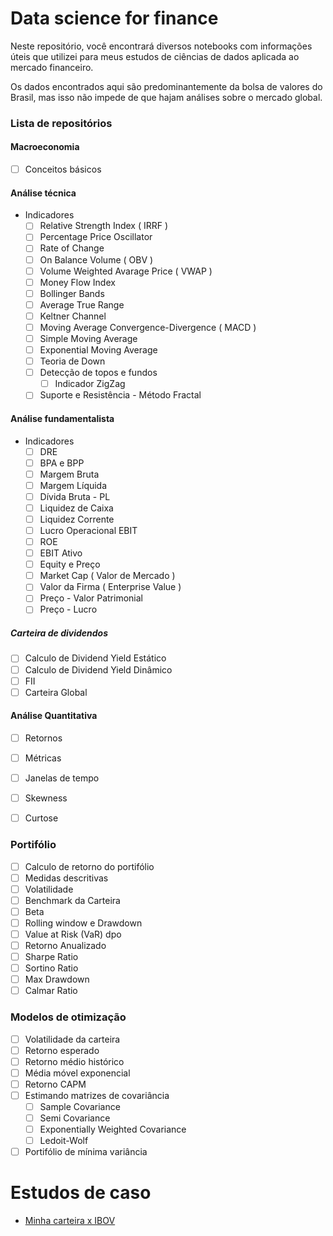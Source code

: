 # Data science for finance

Neste repositório, você encontrará diversos notebooks com informações úteis que utilizei para meus estudos de ciências de dados aplicada ao mercado financeiro. 

Os dados encontrados aqui são predominantemente da bolsa de valores do Brasil, mas isso não impede de que hajam análises sobre o mercado global.

### Lista de repositórios

#### Macroeconomia
- [ ] Conceitos básicos
  
#### Análise técnica
- Indicadores
  - [ ] Relative Strength Index ( IRRF )
  - [ ] Percentage Price Oscillator
  - [ ] Rate of Change
  - [ ] On Balance Volume ( OBV )
  - [ ] Volume Weighted Avarage Price ( VWAP )
  - [ ] Money Flow Index
  - [ ] Bollinger Bands
  - [ ] Average True Range
  - [ ] Keltner Channel
  - [ ] Moving Average Convergence-Divergence ( MACD )
  - [ ] Simple Moving Average
  - [ ] Exponential Moving Average
  - [ ] Teoria de Down
  - [ ] Detecção de topos e fundos
    - [ ] Indicador ZigZag
  - [ ] Suporte e Resistência - Método Fractal

#### Análise fundamentalista
- Indicadores
  - [ ] DRE
  - [ ] BPA e BPP
  - [ ] Margem Bruta
  - [ ] Margem Líquida
  - [ ] Dívida Bruta - PL
  - [ ] Liquidez de Caixa
  - [ ] Liquidez Corrente
  - [ ] Lucro Operacional EBIT
  - [ ] ROE
  - [ ] EBIT Ativo
  - [ ] Equity e Preço
  - [ ] Market Cap ( Valor de Mercado )
  - [ ] Valor da Firma ( Enterprise Value )
  - [ ] Preço - Valor Patrimonial
  - [ ] Preço - Lucro

##### Carteira de dividendos
- [ ] Calculo de Dividend Yield Estático
- [ ] Calculo de Dividend Yield Dinâmico
- [ ] FII 
- [ ] Carteira Global

#### Análise Quantitativa
- [ ] Retornos
- [ ] Métricas
- [ ] Janelas de tempo
- [ ] Skewness
- [ ] Curtose


### Portifólio
- [ ] Calculo de retorno do portifólio
- [ ] Medidas descritivas
- [ ] Volatilidade
- [ ] Benchmark da Carteira
- [ ] Beta
- [ ] Rolling window e Drawdown
- [ ] Value at Risk (VaR) dpo
- [ ] Retorno Anualizado
- [ ] Sharpe Ratio
- [ ] Sortino Ratio
- [ ] Max Drawdown
- [ ] Calmar Ratio

### Modelos de otimização
- [ ] Volatilidade da carteira
- [ ] Retorno esperado
- [ ] Retorno médio histórico
- [ ] Média móvel exponencial
- [ ] Retorno CAPM
- [ ] Estimando matrizes de covariância
    - [ ] Sample Covariance
    - [ ] Semi Covariance
    - [ ] Exponentially Weighted Covariance
    - [ ] Ledoit-Wolf
- [ ] Portifólio de mínima variância

# Estudos de caso
- [Minha carteira x IBOV](https://github.com/orafaelvinicius/Data_Science_For_Finance/blob/main/Estudos%20de%20caso/carteira_x_ibov.ipynb)

